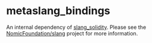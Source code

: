 # metaslang_bindings

An internal dependency of [slang_solidity](https://crates.io/crates/slang_solidity).
Please see the [NomicFoundation/slang](https://github.com/NomicFoundation/slang/) project for more information.
